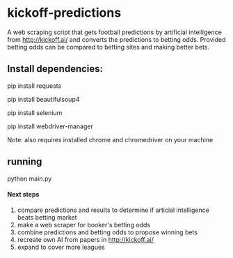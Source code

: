 # kickoff-predictions

A web scraping script that gets football predictions by artificial intelligence from http://kickoff.ai/ and converts the predictions to betting odds. Provided betting odds can be compared to betting sites and making better bets.

## Install dependencies:
pip install requests

pip install beautifulsoup4

pip install selenium

pip install webdriver-manager

Note: also requires installed chrome and chromedriver on your machine

## running
python main.py

#### Next steps
1. compare predictions and results to determine if articial intelligence beats betting market
2. make a web scraper for booker's betting odds
3. combine predictions and betting odds to propose winning bets
4. recreate own AI from papers in http://kickoff.ai/
5. expand to cover more leagues
